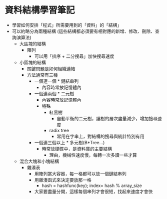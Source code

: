 # 資料結構學習筆記

* 學習如何安排「程式」所需要用到的「資料」的「結構」
* 可以約略分為兩種結構 (這些結構都必須要有相對應的新增、修改、刪除、查詢演算法)
    * 大區塊的結構
        * 陣列
            * 可以用「排序 + 二分搜尋」加快搜尋速度
    * 小區塊的結構
        * 關鍵問題是如何組織連結
        * 方法通常有三種
            * 一個連一個 * 鏈結串列
                * 內容時常放記憶體內
            * 一個連兩個 * 二元樹
                * 內容時常放記憶體內
                * 特殊
                    * 紅黑樹
                        * 自動平衡的二元樹，讓樹的層次盡量減少，增加搜尋速度
                    * radix tree
                        * 常用在字串上，對結構的搜尋與統計特別有用
            * 一個連三個以上 * 多元樹(B*Tree...)
                * 時常放硬碟中，是資料庫的主要結構
                    * 理由，機械性速度慢，每轉一次多讀一些才算
    * 混合大塊和小塊結構
        * 雜湊表
            * 用陣列當大容器，每一格都可以放一個鏈結串列
            * 用雜湊函式來決定要放那一格
                * hash = hashfunc(key); index= hash % array_size
            * 大家要盡量分開，這樣每個串列才會很短，找起來速度才會快
